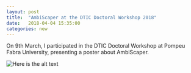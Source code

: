 ```yaml
---
layout: post
title:  "AmbiScaper at the DTIC Doctoral Workshop 2018"
date:   2018-04-04 15:35:00
categories: new
---
```


On 9th March, I participated in the DTIC Doctoral Workshop at Pompeu Fabra University, presenting a poster about AmbiScaper.
 
![Here is the alt text](https://andresperezlopez.github.io/_posts/ambiscaper_dtic_workshop.jpg "Here is the Title text")
